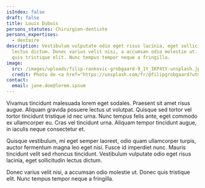 ```yaml
---
isIndex: false
draft: false
title: Louis Dubois
persons_statutes: Chirurgien-dentiste
persons_expertises:
  - dentaire
description: Vestibulum vulputate odio eget risus lacinia, eget sollicitudin
  lectus dictum. Donec varius velit nisi, a accumsan odio molestie ut. Donec
  quis tristique elit. Nunc tempus tempor neque a fringilla.
image:
  src: /images/uploads/filip-rankovic-grobgaard-9_1Y_IKP4tY-unsplash.jpg
  credit: Photo de <a href="https://unsplash.com/fr/@filipgrobgaard?utm_content=creditCopyText&utm_medium=referral&utm_source=unsplash">Filip Rankovic Grobgaard</a> sur <a href="https://unsplash.com/fr/photos/un-homme-souriant-pour-la-camera-9_1Y_IKP4tY?utm_content=creditCopyText&utm_medium=referral&utm_source=unsplash">Unsplash</a>
contact:
  email: jane.doe@lorem.ipsum
---
```


Vivamus tincidunt malesuada lorem eget sodales. Praesent sit amet risus augue. Aliquam gravida posuere lectus ut volutpat. Quisque sed tortor vel tortor tincidunt tristique id nec urna. Nunc tempus felis ante, eget commodo ex ullamcorper eu. Cras vel tincidunt urna. Aliquam tempor tincidunt augue, in iaculis neque consectetur et.

Quisque vestibulum, mi eget semper laoreet, odio quam ullamcorper turpis, auctor fermentum magna leo eget nisi. Fusce id imperdiet nunc. Mauris tincidunt velit sed rhoncus tincidunt. Vestibulum vulputate odio eget risus lacinia, eget sollicitudin lectus dictum.

Donec varius velit nisi, a accumsan odio molestie ut. Donec quis tristique elit. Nunc tempus tempor neque a fringilla.
